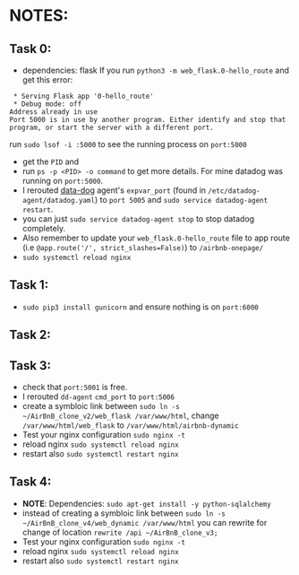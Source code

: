 # NOTES:
## Task 0:
- dependencies: flask
If you run `python3 -m web_flask.0-hello_route` and get this error:
```
 * Serving Flask app '0-hello_route'
 * Debug mode: off
Address already in use
Port 5000 is in use by another program. Either identify and stop that program, or start the server with a different port.
```
run `sudo lsof -i :5000` to see the running process on `port:5000`
- get the `PID` and
- run `ps -p <PID> -o command` to get more details. For mine datadog was running on `port:5000`.
- I rerouted [data-dog](https://raw.githubusercontent.com/DataDog/datadog-agent/master/pkg/config/config_template.yaml) agent's `expvar_port` (found in `/etc/datadog-agent/datadog.yaml`) to `port 5005` and `sudo service datadog-agent restart`.
- you can just `sudo service datadog-agent stop` to stop datadog completely.
- Also remember to update your `web_flask.0-hello_route` file to app route (i.e `@app.route('/', strict_slashes=False)`) to `/airbnb-onepage/`
- `sudo systemctl reload nginx`

## Task 1:
- `sudo pip3 install gunicorn` and ensure nothing is on `port:6000`

## Task 2:

## Task 3:
- check that `port:5001` is free.
- I rerouted `dd-agent` `cmd_port` to `port:5006`
- create a symbloic link between `sudo ln -s ~/AirBnB_clone_v2/web_flask /var/www/html`, change `/var/www/html/web_flask` to `/var/www/html/airbnb-dynamic`
- Test your nginx configuration `sudo nginx -t`
- reload nginx `sudo systemctl reload nginx`
- restart also `sudo systemctl restart nginx`

## Task 4:
- **NOTE**: Dependencies: `sudo apt-get install -y python-sqlalchemy`
- instead of creating a symbloic link between `sudo ln -s ~/AirBnB_clone_v4/web_dynamic /var/www/html` you can rewrite for change of location `rewrite /api ~/AirBnB_clone_v3;`
- Test your nginx configuration `sudo nginx -t`
- reload nginx `sudo systemctl reload nginx`
- restart also `sudo systemctl restart nginx`

